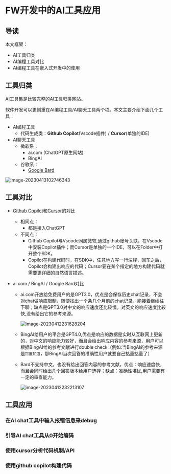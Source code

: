 # FW开发中的AI工具应用

## 导读

本文框架：

- AI工具归类
- AI编程工具对比
- AI编程工具在嵌入式开发中的使用

## 工具归类

[AI工具集](https://ai-bot.cn/#term-38)是比较完整的AI工具归类网站。

软件开发可以更侧重在AI编程工具/AI聊天工具两个项。本文主要介绍下面几个工具：

- AI编程工具
  - 代码生成类：**Github Copilot**(Vscode插件) / **Cursor**(单独的IDE)
- AI聊天工具
  - 微软系：
    - ai.com (ChatGPT原生网站)
    - BingAI
  - 谷歌系：
    - [Google Bard](https://bard.google.com/)

![image-20230413102746343](https://pic-1304959529.cos.ap-guangzhou.myqcloud.com/DB/image-20230413102746343.png)

## 工具对比

- [Github Copilot](https://github.com/features/copilot)和[Cursor](https://www.cursor.so/)的对比

  - 相同点：
    - 都是接入ChatGPT
  - 不同点：
    - Github Copilot与Vscode同属微软,通过github账号关联，在Vscode中安装Copilot插件；而Cursor是单独的一个IDE，可以在Folder中打开整个SDK。
    - Copilot在构建代码时，在SDK中，任意地方写一行注释，回车之后，Copilot会构建出响应的代码；Cursor要在某个指定的地方构建代码就需要更详细的自然语言描述。

- ai.com / BingAI / Google Bard对比

  - ai.com开放给免费用户的是GPT3.0，优点是会保存历史chat记录，不会对chat做响应限制，随便找出一个条几个月前的chat记录，能接着继续往下聊；缺点是GPT3.0对中文的响应速度还比较慢。对英文的响应速度比较快,没有给出它的参考来源。

    ![image-20230412231628204](https://pic-1304959529.cos.ap-guangzhou.myqcloud.com/DB/image-20230412231628204.png)

    

  - BingAI给用户的平台是GPT4.0,优点是响应的数据是实时从互联网上更新的，对中文的响应能力较好，而且会给出响应内容的参考来源，用户可以根据BingAI给的参考文献进行double check（例如:当BingAI的参考来源是`百度知道`，那BingAI当次回答的准确性用户就要自己掂量掂量了）

    

  - Bard不支持中文，也没有给出回答内容的参考文献，优点：响应速度快，而且会同时给出几个回答版本给用户选择；缺点：准确性堪忧,用户需要有一定的审查能力。

    ![image-20230412232213107](https://pic-1304959529.cos.ap-guangzhou.myqcloud.com/DB/image-20230412232213107.png)

## 工具应用

### 在AI chat工具中输入报错信息来debug



### 引导AI chat工具从0开始编码



### 使用cursor分析代码机制/API



### 使用github copilot构建代码



